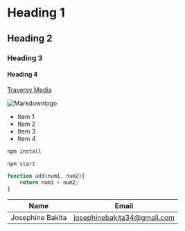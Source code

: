 <!-- Heading-->
# Heading 1
## Heading 2
### Heading 3
#### Heading 4

<!-- links-->
[Traversy Media](http://traversymedia.com)
<!--Images-->
![Markdownlogo](https://markdown-here.com/img/icon256.png)

<!-- UL -->
* Item 1
* Item 2
* Item 3
* Item 4
<!-- Github Markdown -- >
<!-- code blocks -->
```bash
npm install

npm start

```

```javascript 
function add(num1, num2){
    return num1 + num2;
}
```

<!-- Tables -->
| Name  |Email      |
|-------|-----------|
|Josephine Bakita|josephinebakita34@gmail.com|